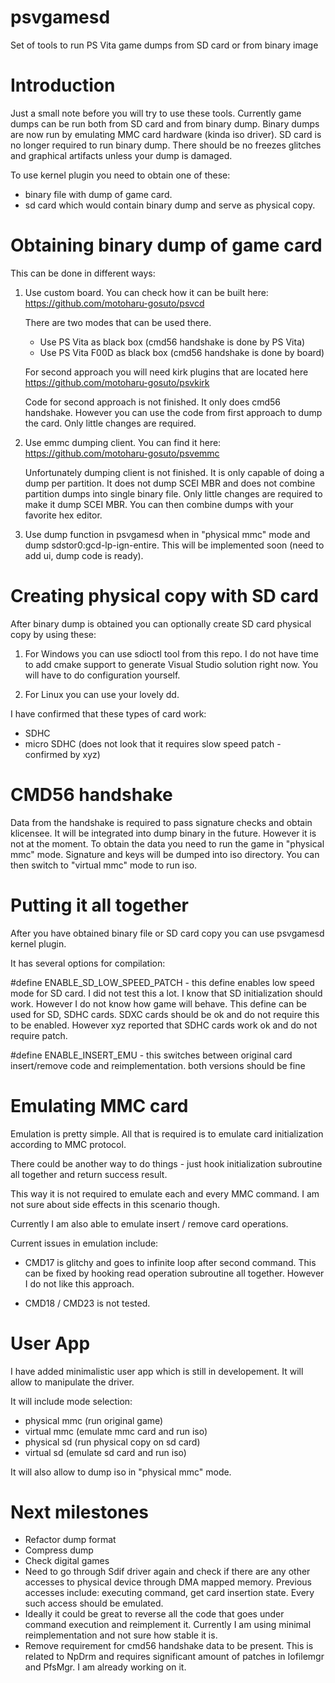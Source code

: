 # psvgamesd
Set of tools to run PS Vita game dumps from SD card or from binary image

# Introduction

Just a small note before you will try to use these tools.
Currently game dumps can be run both from SD card and from binary dump.
Binary dumps are now run by emulating MMC card hardware (kinda iso driver).
SD card is no longer required to run binary dump.
There should be no freezes glitches and graphical artifacts unless your dump is damaged.

To use kernel plugin you need to obtain one of these:
- binary file with dump of game card.
- sd card which would contain binary dump and serve as physical copy.

# Obtaining binary dump of game card

This can be done in different ways:

1. Use custom board. You can check how it can be built here:
   https://github.com/motoharu-gosuto/psvcd
   
   There are two modes that can be used there.
   - Use PS Vita as black box (cmd56 handshake is done by PS Vita)
   - Use PS Vita F00D as black box (cmd56 handshake is done by board)
   
   For second approach you will need kirk plugins that are located here
   https://github.com/motoharu-gosuto/psvkirk
   
   Code for second approach is not finished. It only does cmd56 handshake.
   However you can use the code from first approach to dump the card.
   Only little changes are required.
   
2. Use emmc dumping client. You can find it here:
   https://github.com/motoharu-gosuto/psvemmc
   
   Unfortunately dumping client is not finished. 
   It is only capable of doing a dump per partition.
   It does not dump SCEI MBR and does not combine partition dumps into single binary file.
   Only little changes are required to make it dump SCEI MBR.
   You can then combine dumps with your favorite hex editor.
   
3. Use dump function in psvgamesd when in "physical mmc" mode and dump sdstor0:gcd-lp-ign-entire.
   This will be implemented soon (need to add ui, dump code is ready).
   
# Creating physical copy with SD card
   
After binary dump is obtained you can optionally create SD card physical copy by using these:

1. For Windows you can use sdioctl tool from this repo. 
   I do not have time to add cmake support to generate Visual Studio solution right now.
   You will have to do configuration yourself.
   
2. For Linux you can use your lovely dd.

I have confirmed that these types of card work:

- SDHC
- micro SDHC (does not look that it requires slow speed patch - confirmed by xyz)

# CMD56 handshake

Data from the handshake is required to pass signature checks and obtain klicensee. It will be integrated into dump binary in the future. However it is not at the moment. To obtain the data you need to run the game in "physical mmc" mode. Signature and keys will be dumped into iso directory. You can then switch to "virtual mmc" mode to run iso.

# Putting it all together

After you have obtained binary file or SD card copy you can use psvgamesd kernel plugin.

It has several options for compilation:

#define ENABLE_SD_LOW_SPEED_PATCH - this define enables low speed mode for SD card.
I did not test this a lot. I know that SD initialization should work. However I do not know how game will behave.
This define can be used for SD, SDHC cards. SDXC cards should be ok and do not require this to be enabled.
However xyz reported that SDHC cards work ok and do not require patch.

#define ENABLE_INSERT_EMU - this switches between original card insert/remove code and reimplementation. 
both versions should be fine

# Emulating MMC card

Emulation is pretty simple. All that is required is to emulate card initialization according to MMC protocol.

There could be another way to do things - just hook initialization subroutine all together and return success result.

This way it is not required to emulate each and every MMC command. I am not sure about side effects in this scenario though.

Currently I am also able to emulate insert / remove card operations.

Current issues in emulation include:

- CMD17 is glitchy and goes to infinite loop after second command. This can be fixed by hooking read operation subroutine all together. However I do not like this approach.

- CMD18 / CMD23 is not tested.

# User App

I have added minimalistic user app which is still in developement. It will allow to manipulate the driver.

It will include mode selection:

- physical mmc (run original game)
- virtual mmc (emulate mmc card and run iso)
- physical sd (run physical copy on sd card)
- virtual sd (emulate sd card and run iso)

It will also allow to dump iso in "physical mmc" mode.

# Next milestones

- Refactor dump format
- Compress dump
- Check digital games
- Need to go through Sdif driver again and check if there are any other accesses to physical device through DMA mapped memory.
  Previous accesses include: executing command, get card insertion state. Every such access should be emulated.
- Ideally it could be great to reverse all the code that goes under command execution and reimplement it. 
  Currently I am using minimal reimplementation and not sure how stable it is.
- Remove requirement for cmd56 handshake data to be present. 
  This is related to NpDrm and requires significant amount of patches in Iofilemgr and PfsMgr.
  I am already working on it.
